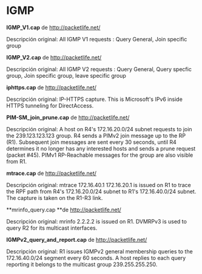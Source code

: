 IGMP
=========


**IGMP_V1.cap** de http://packetlife.net/

Descripción original:
All IGMP V1 requests : Query General, Join specific group


**IGMP_V2.cap** de http://packetlife.net/

Descripción original:
All IGMP V2 requests : Query General, Query specfic group, Join specific group, leave specific group


**iphttps.cap** de http://packetlife.net/

Descripción original:
IP-HTTPS capture. This is Microsoft's IPv6 inside HTTPS tunneling for DirectAccess.


**PIM-SM_join_prune.cap** de http://packetlife.net/

Descripción original:
A host on R4's 172.16.20.0/24 subnet requests to join the 239.123.123.123 group. R4 sends a PIMv2 join message up to the RP (R1). Subsequent join messages are sent every 30 seconds, until R4 determines it no longer has any interested hosts and sends a prune request (packet #45). PIMv1 RP-Reachable messages for the group are also visible from R1.


**mtrace.cap** de http://packetlife.net/

Descripción original:
mtrace 172.16.40.1 172.16.20.1 is issued on R1 to trace the RPF path from R4's 172.16.20.0/24 subnet to R1's 172.16.40.0/24 subnet. The capture is taken on the R1-R3 link.


**mrinfo_query.cap **de http://packetlife.net/

Descripción original:
mrinfo 2.2.2.2 is issued on R1. DVMRPv3 is used to query R2 for its multicast interfaces.


**IGMPv2_query_and_report.cap** de http://packetlife.net/

Descripción original:
R1 issues IGMPv2 general membership queries to the 172.16.40.0/24 segment every 60 seconds. A host replies to each query reporting it belongs to the multicast group 239.255.255.250.




